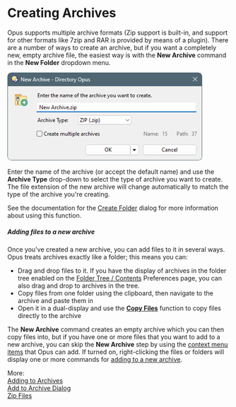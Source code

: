 # Creating Archives

Opus supports multiple archive formats (Zip support is built-in, and support for other formats like 7zip and RAR is provided by means of a plugin). There are a number of ways to create an archive, but if you want a completely new, empty archive file, the easiest way is with the **New Archive** command in the **New Folder** dropdown menu.

![](/Manual/images/media/13/new_archive.png) 

Enter the name of the archive (or accept the default name) and use the **Archive Type** drop-down to select the type of archive you want to create. The file extension of the new archive will change automatically to match the type of the archive you're creating.

See the documentation for the [Create Folder](creating_folders.md) dialog for more information about using this function.

##### Adding files to a new archive

Once you've created a new archive, you can add files to it in several ways. Opus treats archives exactly like a folder; this means you can:

- Drag and drop files to it. If you have the display of archives in the folder tree enabled on the [Folder Tree / Contents](/Manual/preferences/preferences_categories/folder_tree/contents.md) Preferences page, you can also drag and drop to archives in the tree.
- Copy files from one folder using the clipboard, then navigate to the archive and paste them in
- Open it in a dual-display and use the **[Copy Files](copying_moving_and_deleting_files/README.md)** function to copy files directly to the archive

The **New Archive** command creates an empty archive which you can then copy files into, but if you have one or more files that you want to add to a new archive, you can skip the **New Archive** step by using the [context menu items](/Manual/preferences/preferences_categories/zip_and_other_archives/archive_context_menu.md) that Opus can add. If turned on, right-clicking the files or folders will display one or more commands for [adding to a new archive](/Manual/file_operations/creating_archives/adding_to_archives.md).

More:  
[Adding to Archives](/Manual/file_operations/creating_archives/adding_to_archives.md)  
[Add to Archive Dialog](/Manual/file_operations/creating_archives/add_to_archive_dialog/README.md)  
[Zip Files](/Manual/file_operations/creating_archives/zip_files/README.md)  
